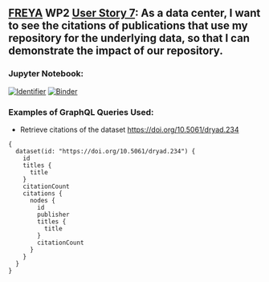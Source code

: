 ## [FREYA](https://www.project-freya.eu/en) WP2 [User Story 7]( https://www.pidforum.org/t/pid-graph-graphql-example-second-degree-citations/939): As a data center, I want to see the citations of publications that use my repository for the underlying data, so that I can demonstrate the impact of our repository. 
                   
### Jupyter Notebook:
[![Identifier](https://img.shields.io/badge/doi-10.14454%2Fxw22--0w50-fca709.svg)](https://doi.org/10.14454/xw22-0w50)
[![Binder](https://mybinder.org/badge_logo.svg)](https://mybinder.org/v2/gh/datacite/pidgraph-notebooks-python/master?filepath=user-story-7-second-degree-citations%2Fpy-second-degree-citations-with-output.ipynb)

### Examples of GraphQL Queries Used:
* Retrieve citations of the dataset https://doi.org/10.5061/dryad.234 

```
{
  dataset(id: "https://doi.org/10.5061/dryad.234") {
    id
    titles {
      title
    }
    citationCount
    citations {
      nodes {
        id
        publisher
        titles {
          title
        }
        citationCount
      }
    }
  }
}
```